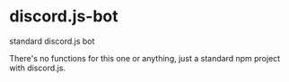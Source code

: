 # discord.js-bot
standard discord.js bot

There's no functions for this one or anything, just a standard npm project with discord.js.
